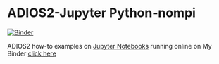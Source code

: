 # ADIOS2-Jupyter Python-nompi
[![Binder](https://mybinder.org/badge_logo.svg)](https://mybinder.org/v2/gh/ornladios/ADIOS2-Jupyter.git/python-nompi)

ADIOS2 how-to examples on [Jupyter Notebooks](https://jupyter.org/) running online on My Binder [click here](https://mybinder.org/v2/gh/ornladios/ADIOS2-Jupyter.git/python-nompi)

